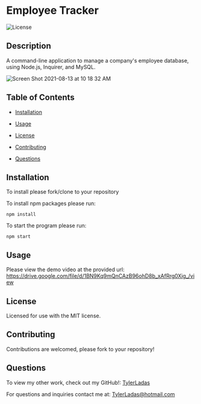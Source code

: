 # Employee Tracker

![License](https://img.shields.io/badge/License-MIT-<blue>)

## Description

A command-line application to manage a company's employee database, using Node.js, Inquirer, and MySQL.

![Screen Shot 2021-08-13 at 10 18 32 AM](https://user-images.githubusercontent.com/78171259/129372651-0b42885b-5cdb-48ac-af9b-93213e50a999.png)

## Table of Contents

* [Installation](#installation)

* [Usage](#usage)

* [License](#license)

* [Contributing](#contributing)

* [Questions](#questions)

## Installation

To install please fork/clone to your repository

To install npm packages please run:

```
npm install
```

To start the program please run:

```
npm start
```

## Usage

Please view the demo video at the provided url: https://drive.google.com/file/d/1BN9Kq9mQnCAzB96ohD8b_xAfRrg0Xig_/view

## License
    
Licensed for use with the MIT license.

## Contributing

Contributions are welcomed, please fork to your repository!

## Questions

To view my other work, check out my GitHub!: 
[TylerLadas](https://github.com/TylerLadas/)

For questions and inquiries contact me at:
TylerLadas@hotmail.com
